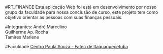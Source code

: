 #RT_FINANCE
Esta aplicação Web foi está em desenvolvimento por nosso grupo da faculdade para nossa conclusão de curso, este projeto tem como objetivo orientar as pessoas com suas finanças pessoais.

#Integrantes:
André Marcelino <br>
Guilherme Ap. Rocha <br>
Tamires Marlene <br>

#Faculdade
<a href="https://www.fatecitaqua.edu.br/fatecitaqua/">Centro Paula Souza - Fatec de Itaquaquecetuba </a>